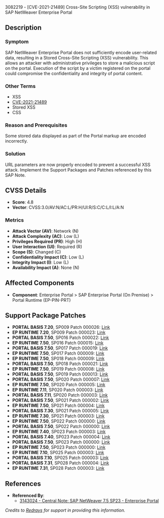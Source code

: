 3082219 - [CVE-2021-21489] Cross-Site Scripting (XSS) vulnerability in SAP NetWeaver Enterprise Portal

## Description

### Symptom
SAP NetWeaver Enterprise Portal does not sufficiently encode user-related data, resulting in a Stored Cross-Site Scripting (XSS) vulnerability. This allows an attacker with administrative privileges to store a malicious script on the portal. Execution of the script by a victim registered on the portal could compromise the confidentiality and integrity of portal content.

### Other Terms
- XSS
- [CVE-2021-21489](https://cve.mitre.org/cgi-bin/cvename.cgi?name=CVE-2021-21489)
- Stored XSS
- CSS

### Reason and Prerequisites
Some stored data displayed as part of the Portal markup are encoded incorrectly.

### Solution
URL parameters are now properly encoded to prevent a successful XSS attack. Implement the Support Packages and Patches referenced by this SAP Note.

## CVSS Details

- **Score**: 4.8
- **Vector**: CVSS:3.0/AV:N/AC:L/PR:H/UI:R/S:C/C:L/I:L/A:N

### Metrics
- **Attack Vector (AV)**: Network (N)
- **Attack Complexity (AC)**: Low (L)
- **Privileges Required (PR)**: High (H)
- **User Interaction (UI)**: Required (R)
- **Scope (S)**: Changed (C)
- **Confidentiality Impact (C)**: Low (L)
- **Integrity Impact (I)**: Low (L)
- **Availability Impact (A)**: None (N)

## Affected Components
- **Component**: Enterprise Portal > SAP Enterprise Portal (On Premise) > Portal Runtime (EP-PIN-PRT)

## Support Package Patches
- **PORTAL BASIS 7.20**, SP009 Patch 000026: [Link](https://me.sap.com/sap/support/swdc/notes?cvnr=01200615320200012946&support_package=SP009&patch_level=000026)
- **EP RUNTIME 7.20**, SP009 Patch 000023: [Link](https://me.sap.com/sap/support/swdc/notes?cvnr=01200615320200012953&support_package=SP009&patch_level=000023)
- **PORTAL BASIS 7.50**, SP016 Patch 000022: [Link](https://me.sap.com/sap/support/swdc/notes?cvnr=73554900100200001474&support_package=SP016&patch_level=000022)
- **EP RUNTIME 7.50**, SP016 Patch 000015: [Link](https://me.sap.com/sap/support/swdc/notes?cvnr=73554900100200001467&support_package=SP016&patch_level=000015)
- **PORTAL BASIS 7.50**, SP017 Patch 000019: [Link](https://me.sap.com/sap/support/swdc/notes?cvnr=73554900100200001474&support_package=SP017&patch_level=000019)
- **EP RUNTIME 7.50**, SP017 Patch 000009: [Link](https://me.sap.com/sap/support/swdc/notes?cvnr=73554900100200001467&support_package=SP017&patch_level=000009)
- **EP RUNTIME 7.50**, SP018 Patch 000009: [Link](https://me.sap.com/sap/support/swdc/notes?cvnr=73554900100200001467&support_package=SP018&patch_level=000009)
- **PORTAL BASIS 7.50**, SP018 Patch 000021: [Link](https://me.sap.com/sap/support/swdc/notes?cvnr=73554900100200001474&support_package=SP018&patch_level=000021)
- **EP RUNTIME 7.50**, SP019 Patch 000008: [Link](https://me.sap.com/sap/support/swdc/notes?cvnr=73554900100200001467&support_package=SP019&patch_level=000008)
- **PORTAL BASIS 7.50**, SP019 Patch 000013: [Link](https://me.sap.com/sap/support/swdc/notes?cvnr=73554900100200001474&support_package=SP019&patch_level=000013)
- **PORTAL BASIS 7.50**, SP020 Patch 000007: [Link](https://me.sap.com/sap/support/swdc/notes?cvnr=73554900100200001474&support_package=SP020&patch_level=000007)
- **EP RUNTIME 7.50**, SP020 Patch 000005: [Link](https://me.sap.com/sap/support/swdc/notes?cvnr=73554900100200001467&support_package=SP020&patch_level=000005)
- **EP RUNTIME 7.11**, SP020 Patch 000003: [Link](https://me.sap.com/sap/support/swdc/notes?cvnr=01200314690200006929&support_package=SP020&patch_level=000003)
- **PORTAL BASIS 7.11**, SP020 Patch 000003: [Link](https://me.sap.com/sap/support/swdc/notes?cvnr=01200314690200007005&support_package=SP020&patch_level=000003)
- **PORTAL BASIS 7.50**, SP021 Patch 000002: [Link](https://me.sap.com/sap/support/swdc/notes?cvnr=73554900100200001474&support_package=SP021&patch_level=000002)
- **EP RUNTIME 7.50**, SP021 Patch 000004: [Link](https://me.sap.com/sap/support/swdc/notes?cvnr=73554900100200001467&support_package=SP021&patch_level=000004)
- **PORTAL BASIS 7.30**, SP021 Patch 000005: [Link](https://me.sap.com/sap/support/swdc/notes?cvnr=01200615320200014915&support_package=SP021&patch_level=000005)
- **EP RUNTIME 7.30**, SP021 Patch 000003: [Link](https://me.sap.com/sap/support/swdc/notes?cvnr=01200615320200015108&support_package=SP021&patch_level=000003)
- **EP RUNTIME 7.50**, SP022 Patch 000000: [Link](https://me.sap.com/sap/support/swdc/notes?cvnr=73554900100200001467&support_package=SP022&patch_level=000000)
- **PORTAL BASIS 7.50**, SP022 Patch 000000: [Link](https://me.sap.com/sap/support/swdc/notes?cvnr=73554900100200001474&support_package=SP022&patch_level=000000)
- **EP RUNTIME 7.40**, SP023 Patch 000003: [Link](https://me.sap.com/sap/support/swdc/notes?cvnr=67838200100200019788&support_package=SP023&patch_level=000003)
- **PORTAL BASIS 7.40**, SP023 Patch 000004: [Link](https://me.sap.com/sap/support/swdc/notes?cvnr=67838200100200019766&support_package=SP023&patch_level=000004)
- **PORTAL BASIS 7.50**, SP023 Patch 000000: [Link](https://me.sap.com/sap/support/swdc/notes?cvnr=73554900100200001474&support_package=SP023&patch_level=000000)
- **EP RUNTIME 7.50**, SP023 Patch 000000: [Link](https://me.sap.com/sap/support/swdc/notes?cvnr=73554900100200001467&support_package=SP023&patch_level=000000)
- **EP RUNTIME 7.10**, SP025 Patch 000003: [Link](https://me.sap.com/sap/support/swdc/notes?cvnr=01200314690200006348&support_package=SP025&patch_level=000003)
- **PORTAL BASIS 7.10**, SP025 Patch 000003: [Link](https://me.sap.com/sap/support/swdc/notes?cvnr=01200314690200005241&support_package=SP025&patch_level=000003)
- **PORTAL BASIS 7.31**, SP028 Patch 000004: [Link](https://me.sap.com/sap/support/swdc/notes?cvnr=01200314690200014354&support_package=SP028&patch_level=000004)
- **EP RUNTIME 7.31**, SP028 Patch 000003: [Link](https://me.sap.com/sap/support/swdc/notes?cvnr=01200314690200014358&support_package=SP028&patch_level=000003)

## References
- **Referenced By**:
  - [3143024 - Central Note: SAP NetWeaver 7.5 SP23 - Enterprise Portal](https://me.sap.com/notes/3143024)

*Credits to [Redrays](https://redrays.io) for support in providing this information.*